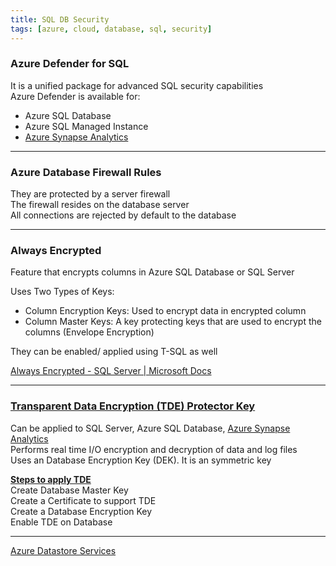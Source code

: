 ```yaml
---
title: SQL DB Security
tags: [azure, cloud, database, sql, security]
---
```


### Azure Defender for SQL

It is a unified package for advanced SQL security capabilities  
Azure Defender is available for:

* Azure SQL Database
* Azure SQL Managed Instance
* [Azure Synapse Analytics](../../Azure%20Analytics%20Services/Azure%20Synapse%20Analytics/Azure%20Synapse%20Analytics.md)

---

### Azure Database Firewall Rules

They are protected by a server firewall  
The firewall resides on the database server  
All connections are rejected by default to the database

---

### Always Encrypted

Feature that encrypts columns in Azure SQL Database or SQL Server

Uses Two Types of Keys:

* Column Encryption Keys: Used to encrypt data in encrypted column
* Column Master Keys: A key protecting keys that are used to encrypt the columns (Envelope Encryption)

They can be enabled/ applied using T-SQL as well

[Always Encrypted - SQL Server | Microsoft Docs](https://docs.microsoft.com/en-us/sql/relational-databases/security/encryption/always-encrypted-database-engine?view=sql-server-ver15)

---

### [Transparent Data Encryption (TDE) Protector Key](../../Azure%20Analytics%20Services/Azure%20Synapse%20Analytics/Transparent%20Data%20Encryption%20%28TDE%29%20Protector%20Key.md)

Can be applied to SQL Server, Azure SQL Database, [Azure Synapse Analytics](../../Azure%20Analytics%20Services/Azure%20Synapse%20Analytics/Azure%20Synapse%20Analytics.md)  
Performs real time I/O encryption and decryption of data and log files  
Uses an Database Encryption Key (DEK). It is an symmetric key

**<u>Steps to apply TDE</u>**  
Create Database Master Key  
Create a Certificate to support TDE  
Create a Database Encryption Key  
Enable TDE on Database

---

[Azure Datastore Services](../Azure%20Datastore%20Services.md)
